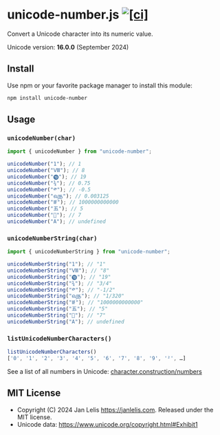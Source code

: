 # unicode-number.js [![[ci]](https://github.com/janlelis/unicode-number/workflows/Test/badge.svg)](https://github.com/janlelis/unicode-number/actions?query=workflow%3ATest)

Convert a Unicode character into its numeric value.

Unicode version: **16.0.0** (September 2024)

## Install

Use npm or your favorite package manager to install this module:

```sh
npm install unicode-number
```

## Usage

### `unicodeNumber(char)`

```js
import { unicodeNumber } from "unicode-number";

unicodeNumber("1"); // 1
unicodeNumber("Ⅷ"); // 8
unicodeNumber("⓳"); // 19
unicodeNumber("¾"); // 0.75
unicodeNumber("༳"); // -0.5
unicodeNumber("𑿀"); // 0.003125
unicodeNumber("𖭡"); // 1000000000000
unicodeNumber("五"); // 5
unicodeNumber("𜳷"); // 7
unicodeNumber("A"); // undefined
```

### `unicodeNumberString(char)`

```js
import { unicodeNumberString } from "unicode-number";

unicodeNumberString("1"); // "1"
unicodeNumberString("Ⅷ"); // "8"
unicodeNumberString("⓳"); // "19"
unicodeNumberString("¾"); // "3/4"
unicodeNumberString("༳"); // "-1/2"
unicodeNumberString("𑿀"); // "1/320"
unicodeNumberString("𖭡"); // "1000000000000"
unicodeNumberString("五"); // "5"
unicodeNumberString("𜳷"); // "7"
unicodeNumberString("A"); // undefined
```

### `listUnicodeNumberCharacters()`

```js
listUnicodeNumberCharacters()
['0', '1', '2', '3', '4', '5', '6', '7', '8', '9', '²', …]
```

See a list of all numbers in Unicode: [character.construction/numbers](https://character.construction/numbers)

## MIT License

- Copyright (C) 2024 Jan Lelis <https://janlelis.com>. Released under the MIT license.
- Unicode data: https://www.unicode.org/copyright.html#Exhibit1
